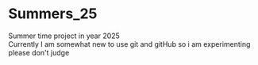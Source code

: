 # Summers_25
Summer time project in year 2025 <br> 
Currently I am somewhat new to use git and gitHub so i am experimenting please don't judge